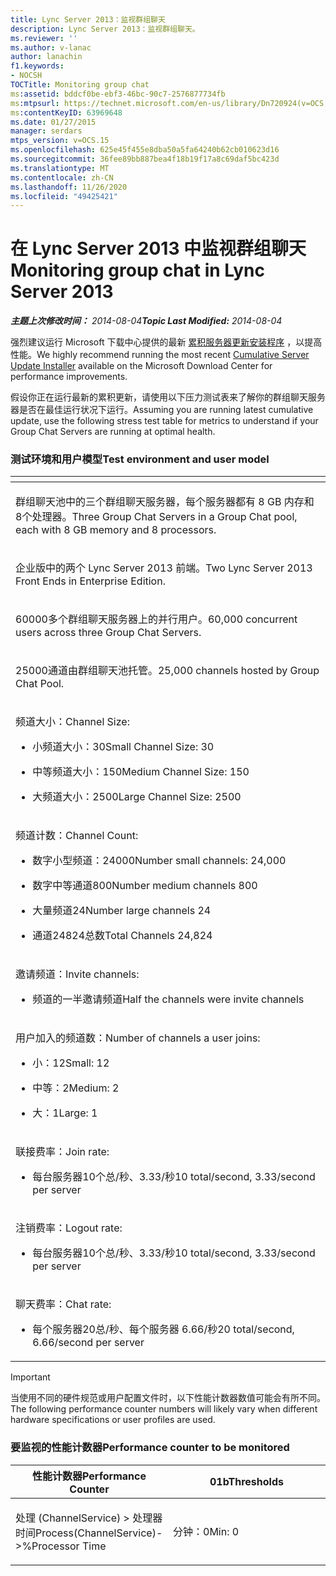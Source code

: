 ```yaml
---
title: Lync Server 2013：监视群组聊天
description: Lync Server 2013：监视群组聊天。
ms.reviewer: ''
ms.author: v-lanac
author: lanachin
f1.keywords:
- NOCSH
TOCTitle: Monitoring group chat
ms:assetid: bddcf0be-ebf3-46bc-90c7-2576877734fb
ms:mtpsurl: https://technet.microsoft.com/en-us/library/Dn720924(v=OCS.15)
ms:contentKeyID: 63969648
ms.date: 01/27/2015
manager: serdars
mtps_version: v=OCS.15
ms.openlocfilehash: 625e45f455e8dba50a5fa64240b62cb010623d16
ms.sourcegitcommit: 36fee89bb887bea4f18b19f17a8c69daf5bc423d
ms.translationtype: MT
ms.contentlocale: zh-CN
ms.lasthandoff: 11/26/2020
ms.locfileid: "49425421"
---
```

# <a name="monitoring-group-chat-in-lync-server-2013"></a><span data-ttu-id="6db56-103">在 Lync Server 2013 中监视群组聊天</span><span class="sxs-lookup"><span data-stu-id="6db56-103">Monitoring group chat in Lync Server 2013</span></span>

<div data-xmlns="http://www.w3.org/1999/xhtml">

<div class="topic" data-xmlns="http://www.w3.org/1999/xhtml" data-msxsl="urn:schemas-microsoft-com:xslt" data-cs="https://msdn.microsoft.com/">

<div data-asp="https://msdn2.microsoft.com/asp">



</div>

<div id="mainSection">

<div id="mainBody"><span data-ttu-id="6db56-104">

<span> </span></span><span class="sxs-lookup"><span data-stu-id="6db56-104">

<span> </span></span></span>

<span data-ttu-id="6db56-105">_**主题上次修改时间：** 2014-08-04_</span><span class="sxs-lookup"><span data-stu-id="6db56-105">_**Topic Last Modified:** 2014-08-04_</span></span>

<span data-ttu-id="6db56-106">强烈建议运行 Microsoft 下载中心提供的最新 [累积服务器更新安装程序](https://support.microsoft.com/kb/968802) ，以提高性能。</span><span class="sxs-lookup"><span data-stu-id="6db56-106">We highly recommend running the most recent [Cumulative Server Update Installer](https://support.microsoft.com/kb/968802) available on the Microsoft Download Center for performance improvements.</span></span>

<span data-ttu-id="6db56-107">假设你正在运行最新的累积更新，请使用以下压力测试表来了解你的群组聊天服务器是否在最佳运行状况下运行。</span><span class="sxs-lookup"><span data-stu-id="6db56-107">Assuming you are running latest cumulative update, use the following stress test table for metrics to understand if your Group Chat Servers are running at optimal health.</span></span>

### <a name="test-environment-and-user-model"></a><span data-ttu-id="6db56-108">测试环境和用户模型</span><span class="sxs-lookup"><span data-stu-id="6db56-108">Test environment and user model</span></span>

<table>
<colgroup>
<col style="width: 100%" />
</colgroup>
<thead>
<tr class="header">
<th> </th>
</tr>
</thead>
<tbody>
<tr class="odd">
<td><p><span data-ttu-id="6db56-109">群组聊天池中的三个群组聊天服务器，每个服务器都有 8 GB 内存和8个处理器。</span><span class="sxs-lookup"><span data-stu-id="6db56-109">Three Group Chat Servers in a Group Chat pool, each with 8 GB memory and 8 processors.</span></span></p></td>
</tr>
<tr class="even">
<td><p><span data-ttu-id="6db56-110">企业版中的两个 Lync Server 2013 前端。</span><span class="sxs-lookup"><span data-stu-id="6db56-110">Two Lync Server 2013 Front Ends in Enterprise Edition.</span></span></p></td>
</tr>
<tr class="odd">
<td><p><span data-ttu-id="6db56-111">60000多个群组聊天服务器上的并行用户。</span><span class="sxs-lookup"><span data-stu-id="6db56-111">60,000 concurrent users across three Group Chat Servers.</span></span></p></td>
</tr>
<tr class="even">
<td><p><span data-ttu-id="6db56-112">25000通道由群组聊天池托管。</span><span class="sxs-lookup"><span data-stu-id="6db56-112">25,000 channels hosted by Group Chat Pool.</span></span></p></td>
</tr>
<tr class="odd">
<td><p><span data-ttu-id="6db56-113">频道大小：</span><span class="sxs-lookup"><span data-stu-id="6db56-113">Channel Size:</span></span></p>
<ul>
<li><p><span data-ttu-id="6db56-114">小频道大小：30</span><span class="sxs-lookup"><span data-stu-id="6db56-114">Small Channel Size: 30</span></span></p></li>
<li><p><span data-ttu-id="6db56-115">中等频道大小：150</span><span class="sxs-lookup"><span data-stu-id="6db56-115">Medium Channel Size: 150</span></span></p></li>
<li><p><span data-ttu-id="6db56-116">大频道大小：2500</span><span class="sxs-lookup"><span data-stu-id="6db56-116">Large Channel Size: 2500</span></span></p></li>
</ul></td>
</tr>
<tr class="even">
<td><p><span data-ttu-id="6db56-117">频道计数：</span><span class="sxs-lookup"><span data-stu-id="6db56-117">Channel Count:</span></span></p>
<ul>
<li><p><span data-ttu-id="6db56-118">数字小型频道：24000</span><span class="sxs-lookup"><span data-stu-id="6db56-118">Number small channels: 24,000</span></span></p></li>
<li><p><span data-ttu-id="6db56-119">数字中等通道800</span><span class="sxs-lookup"><span data-stu-id="6db56-119">Number medium channels 800</span></span></p></li>
<li><p><span data-ttu-id="6db56-120">大量频道24</span><span class="sxs-lookup"><span data-stu-id="6db56-120">Number large channels 24</span></span></p></li>
<li><p><span data-ttu-id="6db56-121">通道24824总数</span><span class="sxs-lookup"><span data-stu-id="6db56-121">Total Channels 24,824</span></span></p></li>
</ul></td>
</tr>
<tr class="odd">
<td><p><span data-ttu-id="6db56-122">邀请频道：</span><span class="sxs-lookup"><span data-stu-id="6db56-122">Invite channels:</span></span></p>
<ul>
<li><p><span data-ttu-id="6db56-123">频道的一半邀请频道</span><span class="sxs-lookup"><span data-stu-id="6db56-123">Half the channels were invite channels</span></span></p></li>
</ul></td>
</tr>
<tr class="even">
<td><p><span data-ttu-id="6db56-124">用户加入的频道数：</span><span class="sxs-lookup"><span data-stu-id="6db56-124">Number of channels a user joins:</span></span></p>
<ul>
<li><p><span data-ttu-id="6db56-125">小：12</span><span class="sxs-lookup"><span data-stu-id="6db56-125">Small: 12</span></span></p></li>
<li><p><span data-ttu-id="6db56-126">中等：2</span><span class="sxs-lookup"><span data-stu-id="6db56-126">Medium: 2</span></span></p></li>
<li><p><span data-ttu-id="6db56-127">大：1</span><span class="sxs-lookup"><span data-stu-id="6db56-127">Large: 1</span></span></p></li>
</ul></td>
</tr>
<tr class="odd">
<td><p><span data-ttu-id="6db56-128">联接费率：</span><span class="sxs-lookup"><span data-stu-id="6db56-128">Join rate:</span></span></p>
<ul>
<li><p><span data-ttu-id="6db56-129">每台服务器10个总/秒、3.33/秒</span><span class="sxs-lookup"><span data-stu-id="6db56-129">10 total/second, 3.33/second per server</span></span></p></li>
</ul></td>
</tr>
<tr class="even">
<td><p><span data-ttu-id="6db56-130">注销费率：</span><span class="sxs-lookup"><span data-stu-id="6db56-130">Logout rate:</span></span></p>
<ul>
<li><p><span data-ttu-id="6db56-131">每台服务器10个总/秒、3.33/秒</span><span class="sxs-lookup"><span data-stu-id="6db56-131">10 total/second, 3.33/second per server</span></span></p></li>
</ul></td>
</tr>
<tr class="odd">
<td><p><span data-ttu-id="6db56-132">聊天费率：</span><span class="sxs-lookup"><span data-stu-id="6db56-132">Chat rate:</span></span></p>
<ul>
<li><p><span data-ttu-id="6db56-133">每个服务器20总/秒、每个服务器 6.66/秒</span><span class="sxs-lookup"><span data-stu-id="6db56-133">20 total/second, 6.66/second per server</span></span></p></li>
</ul></td>
</tr>
</tbody>
</table>


<div>


> [!IMPORTANT]  
> <span data-ttu-id="6db56-134">当使用不同的硬件规范或用户配置文件时，以下性能计数器数值可能会有所不同。</span><span class="sxs-lookup"><span data-stu-id="6db56-134">The following performance counter numbers will likely vary when different hardware specifications or user profiles are used.</span></span>



</div>

### <a name="performance-counter-to-be-monitored"></a><span data-ttu-id="6db56-135">要监视的性能计数器</span><span class="sxs-lookup"><span data-stu-id="6db56-135">Performance counter to be monitored</span></span>

<table>
<colgroup>
<col style="width: 50%" />
<col style="width: 50%" />
</colgroup>
<thead>
<tr class="header">
<th><span data-ttu-id="6db56-136">性能计数器</span><span class="sxs-lookup"><span data-stu-id="6db56-136">Performance Counter</span></span></th>
<th><span data-ttu-id="6db56-137">01b</span><span class="sxs-lookup"><span data-stu-id="6db56-137">Thresholds</span></span></th>
</tr>
</thead>
<tbody>
<tr class="odd">
<td><p><span data-ttu-id="6db56-138">处理 (ChannelService) &gt; 处理器时间</span><span class="sxs-lookup"><span data-stu-id="6db56-138">Process(ChannelService)-&gt;%Processor Time</span></span></p></td>
<td><p><span data-ttu-id="6db56-139">分钟：0</span><span class="sxs-lookup"><span data-stu-id="6db56-139">Min: 0</span></span></p></td>
</tr>
</tbody>
</table><span data-ttu-id="6db56-140">


</div>

<span> </span>

</div>

</div>

</span><span class="sxs-lookup"><span data-stu-id="6db56-140">


</div>

<span> </span>

</div>

</div>

</span></span></div>


